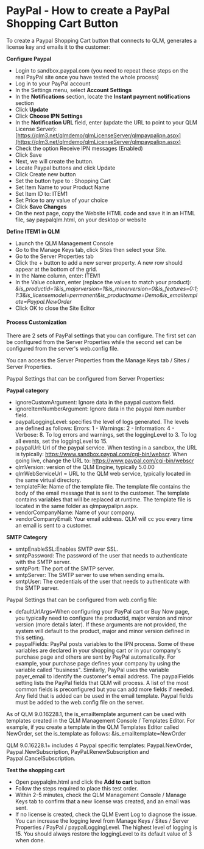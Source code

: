 # PayPal - How to create a PayPal Shopping Cart Button

To create a Paypal Shopping Cart button that connects to QLM, generates a license key and emails it to the customer:

**Configure Paypal**

* Login to sandbox.paypal.com (you need to repeat these steps on the real PayPal site once you have tested the whole process)
* Log in to your PayPal account
* In the Settings menu, select **Account Settings**
* In the **Notifications** section, locate the **Instant payment notifications** section
* Click **Update**
* Click **Choose IPN Settings**
* In the **Notification URL** field, enter (update the URL to point to your QLM License Server): [https://qlm3.net/qlmdemo/qlmLicenseServer/qlmpaypalipn.aspx](https://qlm3.net/qlmdemo/qlmLicenseServer/qlmpaypalipn.aspx)
* Check the option Receive IPN messages (Enabled)
* Click Save
* Next, we will create the button.
* Locate Paypal buttons and click Update
* Click Create new button
* Set the button type to : Shopping Cart
* Set Item Name to your Product Name
* Set Item ID to: ITEM1
* Set Price to any value of your choice
* Click **Save Changes**
* On the next page, copy the Website HTML code and save it in an HTML file, say paypalqlm.html, on your desktop or website

**Define ITEM1 in QLM**

* Launch the QLM Management Console
* Go to the Manage Keys tab, click Sites then select your Site.
* Go to the Server Properties tab
* Click the + button to add a new server property. A new row should appear at the bottom of the grid.
* In the Name column, enter: ITEM1
* In the Value column, enter (replace the values to match your product): _\&is\_productid=1\&is\_majorversion=1\&is\_minorversion=0\&is\_features=0:1;1:3\&is\_licensemodel=permanent\&is\_productname=Demo\&is\_emailtemplate=Paypal.NewOrder_
* Click OK to close the Site Editor&#x20;

#### Process Customization

There are 2 sets of PayPal settings that you can configure. The first set can be configured from the Server Properties while the second set can be configured from the server's web.config file.

You can access the Server Properties from the Manage Keys tab / Sites / Server Properties.

Paypal Settings that can be configured from Server Properties:

**Paypal category**

* ignoreCustomArgument: Ignore data in the paypal custom field.
* ignoreItemNumberArgument: Ignore data in the paypal item number field.
* paypalLoggingLevel: specifies the level of logs generated. The levels are defined as follows: Errors: 1 - Warnings: 2 - Information: 4 - Verbose: 8. To log errors and warnings, set the loggingLevel to 3. To log all events, set the loggingLevel to 15.
* paypalUrl: Url of the paypal service. When testing in a sandbox, the URL is typically: https://www.sandbox.paypal.com/cgi-bin/webscr. When going live, change the URL to: https://www.paypal.com/cgi-bin/webscr
* qlmVersion: version of the QLM Engine, typically 5.0.00
* qlmWebServiceUrl = URL to the QLM web service, typically located in the same virtual directory.
* templateFile: Name of the template file. The template file contains the body of the email message that is sent to the customer. The template contains variables that will be replaced at runtime. The template file is located in the same folder as qlmpaypalipn.aspx.
* vendorCompanyName: Name of your company.
* vendorCompanyEmail: Your email address. QLM will cc you every time an email is sent to a customer.

**SMTP Category**

* smtpEnableSSL:Enables SMTP over SSL.
* smtpPassword: The password of the user that needs to authenticate with the SMTP server.
* smtpPort: The port of the SMTP server.
* smtpServer: The SMTP server to use when sending emails.
* smtpUser: The credentials of the user that needs to authenticate with the SMTP server.

Paypal Settings that can be configured from web.config file:

* defaultUrlArgs=When configuring your PayPal cart or Buy Now page, you typically need to configure the productid, major version and minor version (more details later). If these arguments are not provided, the system will default to the product, major and minor version defined in this setting.
* paypalFields: PayPal posts variables to the IPN process. Some of these variables are declared in your shopping cart or in your company's purchase page and others are sent by PayPal automatically. For example, your purchase page defines your company by using the variable called "business". Similarly, PayPal uses the variable payer\_email to identify the customer's email address. The paypalFields setting lists the PayPal fields that QLM will process. A list of the most common fields is preconfigured but you can add more fields if needed. Any field that is added can be used in the email template. Paypal fields must be added to the web.config file on the server.

As of QLM 9.0.16228.1, the is\_emailtemplate argument can be used with templates created in the QLM Management Console / Templates Editor. For example, if you create a template in the QLM Templates Editor called NewOrder, set the is\_template as follows: \&is\_emailtemplate=NewOrder

QLM 9.0.16228.1+ includes 4 Paypal specific templates: Paypal.NewOrder, Paypal.NewSubscription, PayPal.RenewSubscription and Paypal.CancelSubscription.

**Test the shopping cart**

* Open paypalqlm.html and click the **Add to cart** button
* Follow the steps required to place this test order.
* Within 2-5 minutes, check the QLM Management Console / Manage Keys tab to confirm that a new license was created, and an email was sent.
* If no license is created, check the QLM Event Log to diagnose the issue. You can increase the logging level from Manage Keys / Sites / Server Properties / PayPal / paypalLoggingLevel. The highest level of logging is 15. You should always restore the loggingLevel to its default value of 3 when done.
